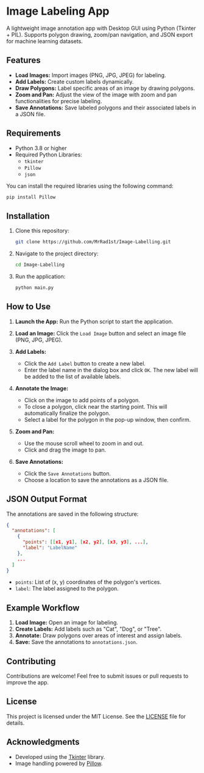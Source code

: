 # Image Labeling App
A lightweight image annotation app with Desktop GUI using Python (Tkinter + PIL). Supports polygon drawing, zoom/pan navigation, and JSON export for machine learning datasets.

## Features
- **Load Images:** Import images (PNG, JPG, JPEG) for labeling.
- **Add Labels:** Create custom labels dynamically.
- **Draw Polygons:** Label specific areas of an image by drawing polygons.
- **Zoom and Pan:** Adjust the view of the image with zoom and pan functionalities for precise labeling.
- **Save Annotations:** Save labeled polygons and their associated labels in a JSON file.

## Requirements
- Python 3.8 or higher
- Required Python Libraries:
  - `tkinter`
  - `Pillow`
  - `json`

You can install the required libraries using the following command:
```bash
pip install Pillow
```

## Installation
1. Clone this repository:
   ```bash
   git clone https://github.com/MrRad1st/Image-Labelling.git
   ```
2. Navigate to the project directory:
   ```bash
   cd Image-Labelling
   ```
3. Run the application:
   ```bash
   python main.py
   ```

## How to Use
1. **Launch the App:** Run the Python script to start the application.

2. **Load an Image:** Click the `Load Image` button and select an image file (PNG, JPG, JPEG).

3. **Add Labels:**
   - Click the `Add Label` button to create a new label.
   - Enter the label name in the dialog box and click `OK`. The new label will be added to the list of available labels.

4. **Annotate the Image:**
   - Click on the image to add points of a polygon.
   - To close a polygon, click near the starting point. This will automatically finalize the polygon.
   - Select a label for the polygon in the pop-up window, then confirm.

5. **Zoom and Pan:**
   - Use the mouse scroll wheel to zoom in and out.
   - Click and drag the image to pan.

6. **Save Annotations:**
   - Click the `Save Annotations` button.
   - Choose a location to save the annotations as a JSON file.

## JSON Output Format
The annotations are saved in the following structure:
```json
{
  "annotations": [
    {
      "points": [[x1, y1], [x2, y2], [x3, y3], ...],
      "label": "LabelName"
    },
    ...
  ]
}
```
- `points`: List of (x, y) coordinates of the polygon's vertices.
- `label`: The label assigned to the polygon.

## Example Workflow
1. **Load Image:** Open an image for labeling.
2. **Create Labels:** Add labels such as "Cat", "Dog", or "Tree".
3. **Annotate:** Draw polygons over areas of interest and assign labels.
4. **Save:** Save the annotations to `annotations.json`.

## Contributing
Contributions are welcome! Feel free to submit issues or pull requests to improve the app.

## License
This project is licensed under the MIT License. See the [LICENSE](./LICENSE.txt) file for details.

## Acknowledgments
- Developed using the [Tkinter](https://docs.python.org/3/library/tkinter.html) library.
- Image handling powered by [Pillow](https://python-pillow.org/).


